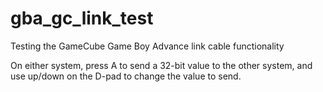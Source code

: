 # gba_gc_link_test
Testing the GameCube Game Boy Advance link cable functionality

On either system, press A to send a 32-bit value to the other system, and use up/down on the D-pad to change the value to send.
